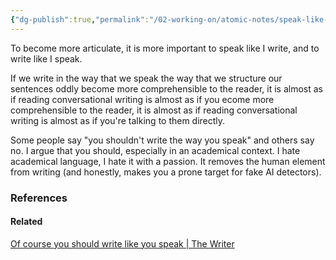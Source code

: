 ```yaml
---
{"dg-publish":true,"permalink":"/02-working-on/atomic-notes/speak-like-you-write-and-write-like-you-speak/","title":"speak like you write and write like you speak","tags":["type/atomic-note"],"noteIcon":"","created":"Wednesday, December 20th 2023, 11:36:47 pm","updated":"2023-12-23T17:11:25.789+01:00"}
---
```



To become more articulate, it is more important to speak like I write, and to write like I speak.

If we write in the way that we speak the way that we structure our sentences oddly become more comprehensible to the reader, it is almost as if reading conversational writing is almost as if you ecome more comprehensible to the reader, it is almost as if reading conversational writing is almost as if you're talking to them directly.

Some people say "you shouldn't write the way you speak" and others say no. I argue that you should, especially in an academical context. I hate academical language, I hate it with a passion. It removes the human element from writing (and honestly, makes you a prone target for fake AI detectors).

### References
#### Related


[Of course you should write like you speak | The Writer](https://www.thewriter.com/blog/of-course-you-should-write-like-you-speak)

